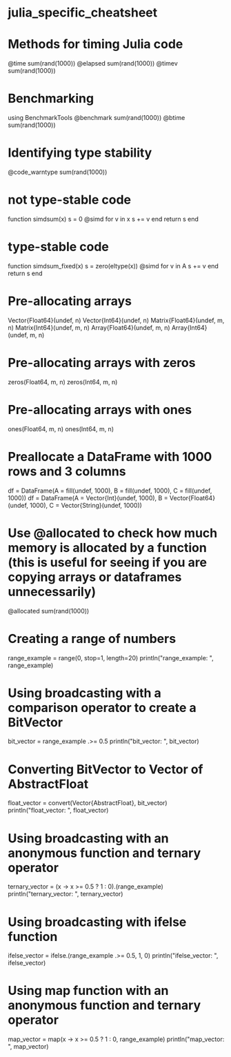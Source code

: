 # julia_specific_cheatsheet

# Methods for timing Julia code
@time sum(rand(1000))
@elapsed sum(rand(1000))
@timev sum(rand(1000))

# Benchmarking
using BenchmarkTools
@benchmark sum(rand(1000))
@btime sum(rand(1000))

# Identifying type stability
@code_warntype sum(rand(1000))


# not type-stable code
function simdsum(x)
    s = 0
    @simd for v in x
        s += v
    end
    return s
end

# type-stable code
function simdsum_fixed(x)
    s = zero(eltype(x))
    @simd for v in A
        s += v
    end
    return s
end

# Pre-allocating arrays
Vector{Float64}(undef, n)
Vector{Int64}(undef, n)
Matrix{Float64}(undef, m, n)
Matrix{Int64}(undef, m, n)
Array{Float64}(undef, m, n)
Array{Int64}(undef, m, n)

# Pre-allocating arrays with zeros
zeros(Float64, m, n)
zeros(Int64, m, n)

# Pre-allocating arrays with ones
ones(Float64, m, n)
ones(Int64, m, n)

# Preallocate a DataFrame with 1000 rows and 3 columns
df = DataFrame(A = fill(undef, 1000), B = fill(undef, 1000), C = fill(undef, 1000))
df = DataFrame(A = Vector{Int}(undef, 1000), B = Vector{Float64}(undef, 1000), C = Vector{String}(undef, 1000))

# Use @allocated to check how much memory is allocated by a function (this is useful for seeing if you are copying arrays or dataframes unnecessarily)
@allocated sum(rand(1000))

# Creating a range of numbers
range_example = range(0, stop=1, length=20)
println("range_example: ", range_example)

# Using broadcasting with a comparison operator to create a BitVector
bit_vector = range_example .>= 0.5
println("bit_vector: ", bit_vector)

# Converting BitVector to Vector of AbstractFloat
float_vector = convert(Vector{AbstractFloat}, bit_vector)
println("float_vector: ", float_vector)

# Using broadcasting with an anonymous function and ternary operator
ternary_vector = (x -> x >= 0.5 ? 1 : 0).(range_example)
println("ternary_vector: ", ternary_vector)

# Using broadcasting with ifelse function
ifelse_vector = ifelse.(range_example .>= 0.5, 1, 0)
println("ifelse_vector: ", ifelse_vector)

# Using map function with an anonymous function and ternary operator
map_vector = map(x -> x >= 0.5 ? 1 : 0, range_example)
println("map_vector: ", map_vector)